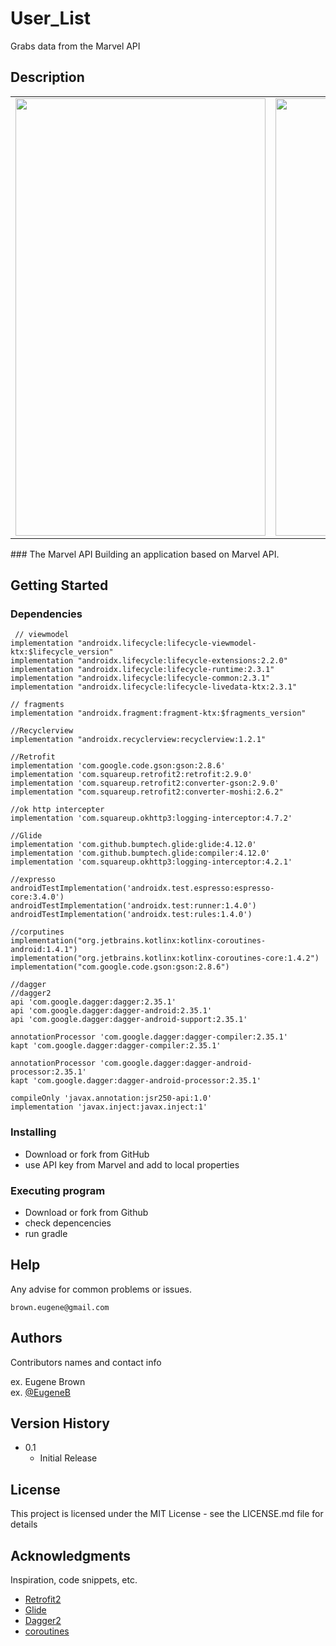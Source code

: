 # User_List
Grabs data from the Marvel API
## Description
<table style="width:100%" border="0" cellspacing="0" cellpadding="0">
  <tr>
    <td><img src="https://user-images.githubusercontent.com/2469698/137003352-2c4f88a6-4033-4450-9c88-a149248e7f61.png" width="400" height="700"></td>
   <td><img src="https://user-images.githubusercontent.com/2469698/137003675-664f9e53-8274-42d4-aea9-f0237b62dacd.png" width="400" height="700"></td>
  </tr>
 </table>
### The Marvel API
Building an application based on Marvel API.



## Getting Started

### Dependencies

     // viewmodel
    implementation "androidx.lifecycle:lifecycle-viewmodel-ktx:$lifecycle_version"
    implementation "androidx.lifecycle:lifecycle-extensions:2.2.0"
    implementation "androidx.lifecycle:lifecycle-runtime:2.3.1"
    implementation "androidx.lifecycle:lifecycle-common:2.3.1"
    implementation "androidx.lifecycle:lifecycle-livedata-ktx:2.3.1"

    // fragments
    implementation "androidx.fragment:fragment-ktx:$fragments_version"

    //Recyclerview
    implementation "androidx.recyclerview:recyclerview:1.2.1"

    //Retrofit
    implementation 'com.google.code.gson:gson:2.8.6'
    implementation 'com.squareup.retrofit2:retrofit:2.9.0'
    implementation 'com.squareup.retrofit2:converter-gson:2.9.0'
    implementation "com.squareup.retrofit2:converter-moshi:2.6.2"

    //ok http intercepter
    implementation 'com.squareup.okhttp3:logging-interceptor:4.7.2'

    //Glide
    implementation 'com.github.bumptech.glide:glide:4.12.0'
    implementation 'com.github.bumptech.glide:compiler:4.12.0'
    implementation 'com.squareup.okhttp3:logging-interceptor:4.2.1'

    //expresso
    androidTestImplementation('androidx.test.espresso:espresso-core:3.4.0')
    androidTestImplementation('androidx.test:runner:1.4.0')
    androidTestImplementation('androidx.test:rules:1.4.0')

    //corputines
    implementation("org.jetbrains.kotlinx:kotlinx-coroutines-android:1.4.1")
    implementation("org.jetbrains.kotlinx:kotlinx-coroutines-core:1.4.2")
    implementation("com.google.code.gson:gson:2.8.6")

    //dagger
    //dagger2
    api 'com.google.dagger:dagger:2.35.1'
    api 'com.google.dagger:dagger-android:2.35.1'
    api 'com.google.dagger:dagger-android-support:2.35.1'

    annotationProcessor 'com.google.dagger:dagger-compiler:2.35.1'
    kapt 'com.google.dagger:dagger-compiler:2.35.1'

    annotationProcessor 'com.google.dagger:dagger-android-processor:2.35.1'
    kapt 'com.google.dagger:dagger-android-processor:2.35.1'

    compileOnly 'javax.annotation:jsr250-api:1.0'
    implementation 'javax.inject:javax.inject:1'


### Installing

* Download or fork from GitHub
* use API key from Marvel and add to local properties

### Executing program

* Download or fork from Github
* check depencencies
* run gradle

## Help

Any advise for common problems or issues.
```
brown.eugene@gmail.com
```

## Authors

Contributors names and contact info

ex. Eugene Brown  
ex. [@EugeneB](mailto:brown.eugene@gmail.com)

## Version History
* 0.1
    * Initial Release

## License

This project is licensed under the MIT License - see the LICENSE.md file for details

## Acknowledgments

Inspiration, code snippets, etc.
* [Retrofit2](https://square.github.io/retrofit/)
* [Glide](https://bumptech.github.io/glide/)
* [Dagger2](https://dagger.dev/)
* [coroutines](https://developer.android.com)

